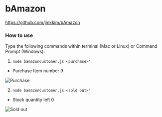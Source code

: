 # bAmazon

https://github.com/jinkkim/bAmazon

### How to use

Type the following commands within terminal (Mac or Linux) or Command Prompt (Windows):

1. `node bamazonCustomer.js <purchase>'`
  - Purchase Item number 9 

![Purchase](1.purchase.gif)

2. `node bamazonCustomer.js <sold out>'`
  - Stock quantity left 0

![Sold out](2.fail.gif)


